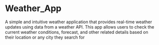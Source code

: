# Weather_App
A simple and intuitive weather application that provides real-time weather updates using data from a weather API. This app allows users to check the current weather conditions, forecast, and other related details based on their location or any city they search for
